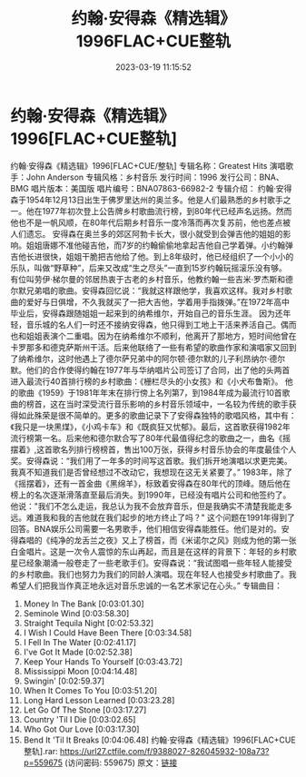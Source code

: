 ﻿---
title: 约翰·安得森《精选辑》1996FLAC+CUE整轨
date: 2023-03-19 11:15:52
categories: 外语音乐
tags: 外语音乐
---
# 约翰·安得森《精选辑》1996[FLAC+CUE整轨]

约翰·安得森《精选辑》1996[FLAC+CUE/整轨]
专辑名称：Greatest Hits
演唱歌手：John Anderson
专辑风格：乡村音乐
发行时间：1996
发行公司：BNA、BMG
唱片版本：美国版
唱片编号：BNA07863-66982-2
专辑介绍：
约翰·安得森于1954年12月13日出生于佛罗里达州的奥兰多。他是人们最熟悉的乡村歌手之一。他在1977年初次登上公告牌乡村歌曲流行榜，到80年代已经声名远扬。然而他也不是一帆风顺，在80年代后期乡村音乐一度冷落而再次复苏前，他也差点被人们遗忘。
安得森在奥兰多的郊区阿勃卡长大，很小就受到会弹吉他的姐姐的影响。姐姐唐娜不准他碰吉他，而7岁的约翰偷偷地拿起吉他自己学着弹。小约翰弹吉他长进很快，姐姐干脆把吉他给了他。到上8年级时，他已经组织了一个小小的乐队，叫做“野草种”，后来又改成“生之尽头”一直到15岁约翰玩摇滚乐没有够。
有位叫劳伊·梯尔曼的邻居热衷于古老的乡村音乐，他教约翰一些吉米·罗杰斯和德尔默兄弟唱的歌曲。安得森回忆说：“我就这样跟他学，我喜欢这样。我对乡村歌曲的爱好与日俱增，不久我就买了一把大吉他，学着用手指拨弹。”在1972年高中毕业后，安得森跟随姐姐一起来到的纳希维尔，开始自己的音乐生涯。
因为还年轻，音乐城的名人们一时还不接纳安得森，他只得到工地上干活来养活自己。偶而也和姐姐表演个二重唱。因为在纳希维尔不顺利，他离开了那地方，短时间他曾在卡罗那多和德克萨斯州干活。后来他联络了一些有希望的歌曲作家和演唱家又回到了纳希维尔，这时他遇上了德尔萨兄弟中的阿尔顿·德尔默的儿子利昂纳尔·德尔默。他们的合作使得约翰在1977年与华纳唱片公司签订了合同，出了他的头两首进入最流行40首排行榜的乡村歌曲：《栅栏尽头的小女孩》和《小犬布鲁斯》。
他的歌曲《1959》于1981年年末在排行傍上名列第7，到1984年成为最流行10首歌曲的榜首，这在当时深受流行音乐影响的乡村音乐领域中，一名较为传统的歌手获得如此殊荣是很不简单的。更多的歌曲记录下了安得森独特的歌唱风格，其中有：《我只是一块黑煤》，《小鸡卡车》和《既疯狂又忧郁》。最后，这首歌获得1982年流行榜第一名。后来他和德尔默合写了80年代最值得纪念的歌曲之一，曲名《摇摆着》,这首歌名列排行榜榜首，售出100万张，获得乡村音乐协会的年度最佳个人奖。安得森说：“我们用了一年多的时间写这首歌。我们拆开地演唱以求更完美。我真不知道我们是否曾经想过不改动它，我想现在这无关紧要了。”
1983年，除了《摇摆着》，还有一首金曲《黑绵羊》，标致着安得森在80年代的顶峰。随后他在榜上的名次逐渐滑落直至最后消失。到1990年，已经没有唱片公司和他签约了。他说："我们不怎么走运，我总认为我不会放弃音乐，但是我确实不清楚我能走多远。难道我和我的吉他就在我们起步的地方终止了吗？"
这个问题在1991年得到了回答。BNA娱乐公司需要一名男歌手，他们相信安得森能胜任。他们是对的。安得森唱的《纯净的龙舌兰之夜》又上了榜首，而《米诺尔之风》则成为他的第一张白金唱片。这是一次令人震惊的东山再起，而且是在这样的背景下：年轻的乡村歌星已经象潮涌一般卷走了一些老歌手们。安得森说：“我试图唱一些年轻人能接受的乡村歌曲。我们也努力为我们的同龄人演唱。现在年轻人也接受乡村歌曲了。我希望人们把我当作真正地永远对音乐忠诚的一名艺术家记在心头。”
专辑曲目：
01. Money In The Bank [0:03:01.30]
02. Seminole Wind [0:03:58.30]
03. Straight Tequila Night [0:02:53.32]
04. I Wish I Could Have Been There [0:03:34.58]
05. I Fell In The Water [0:02:41.17]
06. I've Got It Made [0:02:52.38]
07. Keep Your Hands To Yourself [0:03:43.72]
08. Mississippi Moon [0:04:14.48]
09. Swingin' [0:02:59.37]
10. When It Comes To You [0:03:51.20]
11. Long Hard Lesson Learned [0:03:23.28]
12. Let Go Of The Stone [0:03:17.27]
13. Country 'Til I Die [0:03:02.65]
14. Who Got Our Love [0:03:17.30]
15. Bend It 'Til It Breaks [0:04:06.48]
约翰·安得森《精选辑》1996[FLAC+CUE整轨].rar: https://url27.ctfile.com/f/9388027-826045932-108a73?p=559675
(访问密码: 559675)
原文：[链接](https://blog.sina.com.cn/s/blog_1647c7e760103111f.html)